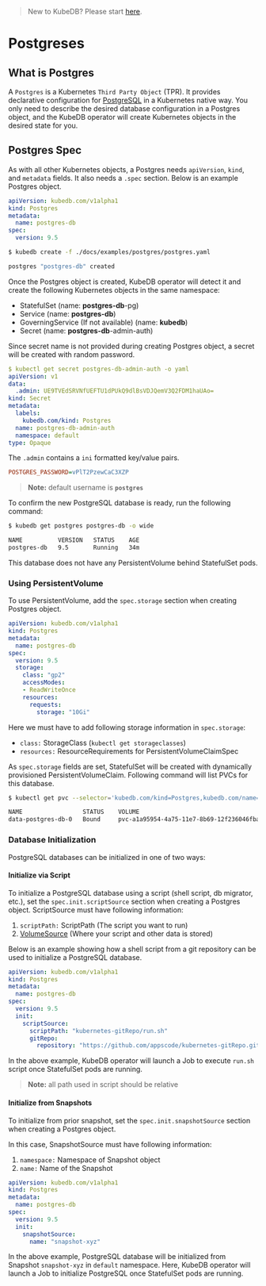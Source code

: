 > New to KubeDB? Please start [here](/docs/tutorial.md).

# Postgreses

## What is Postgres
A `Postgres` is a Kubernetes `Third Party Object` (TPR). It provides declarative configuration for [PostgreSQL](https://www.postgresql.org/) in a Kubernetes native way. You only need to describe the desired database configuration in a Postgres object, and the KubeDB operator will create Kubernetes objects in the desired state for you.

## Postgres Spec
As with all other Kubernetes objects, a Postgres needs `apiVersion`, `kind`, and `metadata` fields. It also needs a `.spec` section. Below is an example Postgres object.

```yaml
apiVersion: kubedb.com/v1alpha1
kind: Postgres
metadata:
  name: postgres-db
spec:
  version: 9.5
```

```sh
$ kubedb create -f ./docs/examples/postgres/postgres.yaml

postgres "postgres-db" created
```

Once the Postgres object is created, KubeDB operator will detect it and create the following Kubernetes objects in the same namespace:
* StatefulSet (name: **postgres-db**-pg)
* Service (name: **postgres-db**)
* GoverningService (If not available) (name: **kubedb**)
* Secret (name: **postgres-db**-admin-auth)

Since secret name is not provided during creating Postgres object, a secret will be created with random password.

```yaml
$ kubectl get secret postgres-db-admin-auth -o yaml
apiVersion: v1
data:
  .admin: UE9TVEdSRVNfUEFTU1dPUkQ9dlBsVDJQemV3Q2FDM1haUAo=
kind: Secret
metadata:
  labels:
    kubedb.com/kind: Postgres
  name: postgres-db-admin-auth
  namespace: default
type: Opaque
```

The `.admin` contains a `ini` formatted key/value pairs. 

```ini
POSTGRES_PASSWORD=vPlT2PzewCaC3XZP
```
> **Note:** default username is **`postgres`**

To confirm the new PostgreSQL database is ready, run the following command:

```sh
$ kubedb get postgres postgres-db -o wide

NAME          VERSION   STATUS    AGE
postgres-db   9.5       Running   34m
```

This database does not have any PersistentVolume behind StatefulSet pods.


### Using PersistentVolume
To use PersistentVolume, add the `spec.storage` section when creating Postgres object.

```yaml
apiVersion: kubedb.com/v1alpha1
kind: Postgres
metadata:
  name: postgres-db
spec:
  version: 9.5
  storage:
    class: "gp2"
    accessModes:
    - ReadWriteOnce
    resources:
      requests:
        storage: "10Gi"
```

Here we must have to add following storage information in `spec.storage`:

* `class:` StorageClass (`kubectl get storageclasses`)
* `resources:` ResourceRequirements for PersistentVolumeClaimSpec

As `spec.storage` fields are set, StatefulSet will be created with dynamically provisioned PersistentVolumeClaim. Following command will list PVCs for this database.

```sh
$ kubectl get pvc --selector='kubedb.com/kind=Postgres,kubedb.com/name=postgres-db'

NAME                 STATUS    VOLUME                                     CAPACITY   ACCESSMODES   AGE
data-postgres-db-0   Bound     pvc-a1a95954-4a75-11e7-8b69-12f236046fba   10Gi       RWO           2m
```


### Database Initialization
PostgreSQL databases can be initialized in one of two ways:

#### Initialize via Script
To initialize a PostgreSQL database using a script (shell script, db migrator, etc.), set the `spec.init.scriptSource` section when creating a Postgres object. ScriptSource must have following information:
1. `scriptPath:` ScriptPath (The script you want to run)
2. [VolumeSource](https://kubernetes.io/docs/concepts/storage/volumes/#types-of-volumes) (Where your script and other data is stored)

Below is an example showing how a shell script from a git repository can be used to initialize a PostgreSQL database.

```yaml
apiVersion: kubedb.com/v1alpha1
kind: Postgres
metadata:
  name: postgres-db
spec:
  version: 9.5
  init:
    scriptSource:
      scriptPath: "kubernetes-gitRepo/run.sh"
      gitRepo:
        repository: "https://github.com/appscode/kubernetes-gitRepo.git"
```

In the above example, KubeDB operator will launch a Job to execute `run.sh` script once StatefulSet pods are running.

> **Note:** all path used in script should be relative

#### Initialize from Snapshots
To initialize from prior snapshot, set the `spec.init.snapshotSource` section when creating a Postgres object.

In this case, SnapshotSource must have following information:
1. `namespace:` Namespace of Snapshot object
2. `name:` Name of the Snapshot

```yaml
apiVersion: kubedb.com/v1alpha1
kind: Postgres
metadata:
  name: postgres-db
spec:
  version: 9.5
  init:
    snapshotSource:
      name: "snapshot-xyz"
```

In the above example, PostgreSQL database will be initialized from Snapshot `snapshot-xyz` in `default` namespace. Here,  KubeDB operator will launch a Job to initialize PostgreSQL once StatefulSet pods are running.
